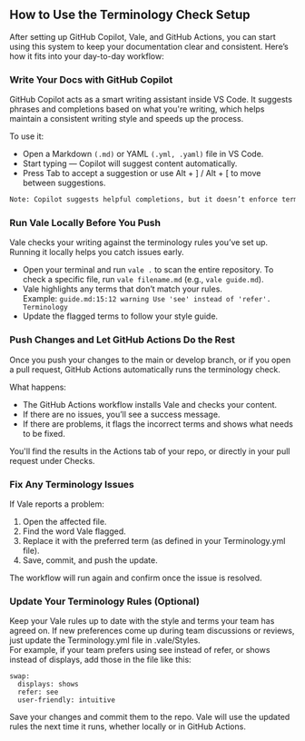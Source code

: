 ## How to Use the Terminology Check Setup
After setting up GitHub Copilot, Vale, and GitHub Actions, you can start using this system to keep your documentation clear and consistent. Here’s how it fits into your day-to-day workflow:  
### Write Your Docs with GitHub Copilot
GitHub Copilot acts as a smart writing assistant inside VS Code. It suggests phrases and completions based on what you're writing, which helps maintain a consistent writing style and speeds up the process.

To use it:
 - Open a Markdown `(.md)` or YAML `(.yml, .yaml)` file in VS Code.
- Start typing — Copilot will suggest content automatically.
- Press Tab to accept a suggestion or use Alt + ] / Alt + [ to move between suggestions.  
```sh
Note: Copilot suggests helpful completions, but it doesn’t enforce terminology rules. Vale takes care of that in the next step.
```
### Run Vale Locally Before You Push
Vale checks your writing against the terminology rules you’ve set up. Running it locally helps you catch issues early.  
- Open your terminal and run `vale .` to scan the entire repository.
To check a specific file, run `vale filename.md` (e.g., `vale guide.md`).
- Vale highlights any terms that don’t match your rules.   
Example:
`guide.md:15:12 warning Use 'see' instead of 'refer'. Terminology`
- Update the flagged terms to follow your style guide.
### Push Changes and Let GitHub Actions Do the Rest
Once you push your changes to the main or develop branch, or if you open a pull request, GitHub Actions automatically runs the terminology check.  

What happens:  
- The GitHub Actions workflow installs Vale and checks your content.   
- If there are no issues, you’ll see a success message.    
- If there are problems, it flags the incorrect terms and shows what needs to be fixed.  

You'll find the results in the Actions tab of your repo, or directly in your pull request under Checks.
### Fix Any Terminology Issues
If Vale reports a problem:
1. Open the affected file.
2. Find the word Vale flagged.
3. Replace it with the preferred term (as defined in your Terminology.yml file).
4. Save, commit, and push the update.    

The workflow will run again and confirm once the issue is resolved.
### Update Your Terminology Rules (Optional)
Keep your Vale rules up to date with the style and terms your team has agreed on. If new preferences come up during team discussions or reviews, just update the Terminology.yml file in .vale/Styles.  
For example, if your team prefers using see instead of refer, or shows instead of displays, add those in the file like this:
```She 
swap:  
  displays: shows  
  refer: see  
  user-friendly: intuitive
  ```
  Save your changes and commit them to the repo. Vale will use the updated rules the next time it runs, whether locally or in GitHub Actions.

